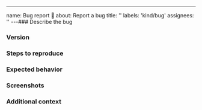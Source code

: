 ---

name: Bug report 🐞
about: Report a bug
title: ''
labels: 'kind/bug'
assignees: ''
---### Describe the bug

<!-- A clear and concise description of what the bug is. -->

### Version

<!-- Check the version in the Configuration -> Plugins -->

### Steps to reproduce

<!--
1. Do '...'
2. Click on '....'
3. See error
-->

### Expected behavior

<!-- A clear and concise description of what you expected to happen. -->

### Screenshots

<!-- If applicable, add screenshots to help explain your problem. -->

### Additional context

<!-- Add any other context about the problem here. -->
